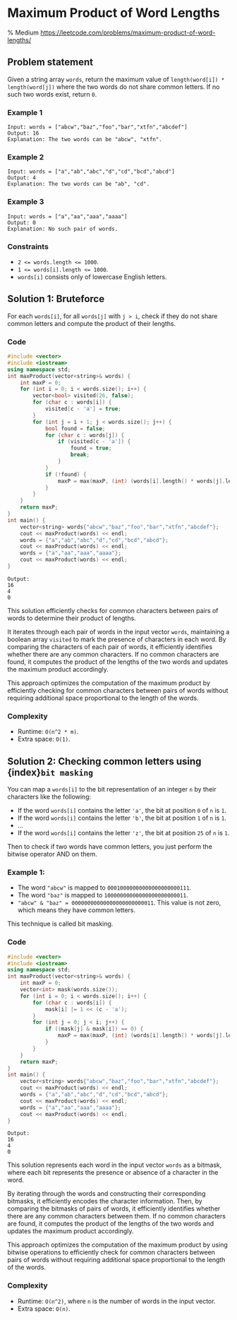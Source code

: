 # Maximum Product of Word Lengths
% Medium https://leetcode.com/problems/maximum-product-of-word-lengths/
## Problem statement

Given a string array `words`, return the maximum value of `length(word[i]) * length(word[j])` where the two words do not share common letters. If no such two words exist, return `0`.

 

### Example 1
```text
Input: words = ["abcw","baz","foo","bar","xtfn","abcdef"]
Output: 16
Explanation: The two words can be "abcw", "xtfn".
```

### Example 2
```text
Input: words = ["a","ab","abc","d","cd","bcd","abcd"]
Output: 4
Explanation: The two words can be "ab", "cd".
```

### Example 3
```text
Input: words = ["a","aa","aaa","aaaa"]
Output: 0
Explanation: No such pair of words.
``` 

### Constraints

* `2 <= words.length <= 1000`.
* `1 <= words[i].length <= 1000`.
* `words[i]` consists only of lowercase English letters.

## Solution 1: Bruteforce

For each `words[i]`, for all `words[j]` with `j > i`, check if they do not share common letters and compute the product of their lengths.

### Code
```cpp
#include <vector>
#include <iostream>
using namespace std;
int maxProduct(vector<string>& words) {
    int maxP = 0;
    for (int i = 0; i < words.size(); i++) {
        vector<bool> visited(26, false);
        for (char c : words[i]) {
            visited[c - 'a'] = true;
        }        
        for (int j = i + 1; j < words.size(); j++) {
            bool found = false;
            for (char c : words[j]) {              
                if (visited[c - 'a']) {
                    found = true;
                    break;
                }
            }
            if (!found) {
                maxP = max(maxP, (int) (words[i].length() * words[j].length()));
            } 
        }
    }
    return maxP;
}
int main() {
    vector<string> words{"abcw","baz","foo","bar","xtfn","abcdef"};
    cout << maxProduct(words) << endl;
    words = {"a","ab","abc","d","cd","bcd","abcd"};
    cout << maxProduct(words) << endl;
    words = {"a","aa","aaa","aaaa"};
    cout << maxProduct(words) << endl;
}
```
```text
Output:
16
4
0
```

This solution efficiently checks for common characters between pairs of words to determine their product of lengths. 

It iterates through each pair of words in the input vector `words`, maintaining a boolean array `visited` to mark the presence of characters in each word. By comparing the characters of each pair of words, it efficiently identifies whether there are any common characters. If no common characters are found, it computes the product of the lengths of the two words and updates the maximum product accordingly. 

This approach optimizes the computation of the maximum product by efficiently checking for common characters between pairs of words without requiring additional space proportional to the length of the words.

### Complexity

* Runtime: `O(n^2 * m)`.
* Extra space: `O(1)`.

## Solution 2: Checking common letters using {index}`bit masking`

You can map a `words[i]` to the bit representation of an integer `n` by their characters like the following:

* If the word `words[i]` contains the letter `'a'`, the bit at position `0` of `n` is `1`.
* If the word `words[i]` contains the letter `'b'`, the bit at position `1` of `n` is `1`.
* ...
* If the word `words[i]` contains the letter `'z'`, the bit at position `25` of `n` is `1`.

Then to check if two words have common letters, you just perform the bitwise operator AND on them.

### Example 1:

* The word `"abcw"` is mapped to `00010000000000000000000111`.
* The word `"baz"` is mapped to `10000000000000000000000011`.
* `"abcw" & "baz" = 00000000000000000000000011`. This value is not zero, which means they have common letters.

This technique is called bit masking.

### Code 
```cpp
#include <vector>
#include <iostream>
using namespace std;
int maxProduct(vector<string>& words) {
    int maxP = 0;
    vector<int> mask(words.size());
    for (int i = 0; i < words.size(); i++) {
        for (char c : words[i]) {
            mask[i] |= 1 << (c - 'a');
        }        
        for (int j = 0; j < i; j++) {
            if ((mask[j] & mask[i]) == 0) {
                maxP = max(maxP, (int) (words[i].length() * words[j].length()));
            } 
        }
    }
    return maxP;
}
int main() {
    vector<string> words{"abcw","baz","foo","bar","xtfn","abcdef"};
    cout << maxProduct(words) << endl;
    words = {"a","ab","abc","d","cd","bcd","abcd"};
    cout << maxProduct(words) << endl;
    words = {"a","aa","aaa","aaaa"};
    cout << maxProduct(words) << endl;
}
```
```text
Output:
16
4
0
```

This solution represents each word in the input vector `words` as a bitmask, where each bit represents the presence or absence of a character in the word. 

By iterating through the words and constructing their corresponding bitmasks, it efficiently encodes the character information. Then, by comparing the bitmasks of pairs of words, it efficiently identifies whether there are any common characters between them. If no common characters are found, it computes the product of the lengths of the two words and updates the maximum product accordingly. 

This approach optimizes the computation of the maximum product by using bitwise operations to efficiently check for common characters between pairs of words without requiring additional space proportional to the length of the words.

### Complexity

* Runtime: `O(n^2)`, where `n` is the number of words in the input vector.
* Extra space: `O(n)`.

